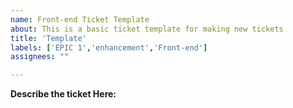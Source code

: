 ```yaml
---
name: Front-end Ticket Template
about: This is a basic ticket template for making new tickets
title: 'Template'
labels: ['EPIC 1','enhancement','Front-end']
assignees: ""

---
```


**Describe the ticket Here:**
